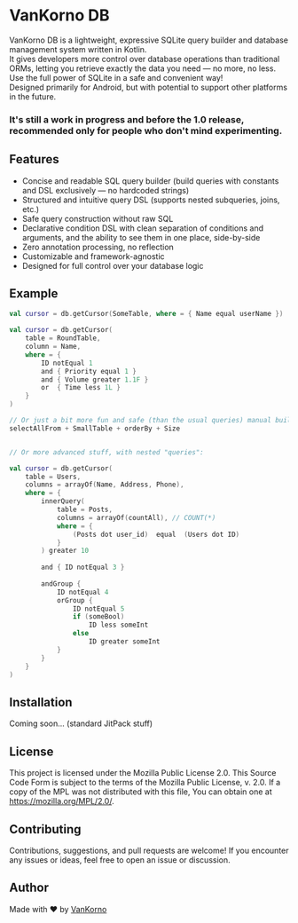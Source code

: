 # VanKorno DB

VanKorno DB is a lightweight, expressive SQLite query builder and database management system written in Kotlin.  
It gives developers more control over database operations than traditional ORMs, letting you retrieve exactly the data you need — no more, no less.  
Use the full power of SQLite in a safe and convenient way!  
Designed primarily for Android, but with potential to support other platforms in the future.

### It's still a work in progress and before the 1.0 release, recommended only for people who don't mind experimenting.


## Features

- Concise and readable SQL query builder (build queries with constants and DSL exclusively — no hardcoded strings)
- Structured and intuitive query DSL (supports nested subqueries, joins, etc.)
- Safe query construction without raw SQL
- Declarative condition DSL with clean separation of conditions and arguments, and the ability to see them in one place, side-by-side
- Zero annotation processing, no reflection
- Customizable and framework-agnostic
- Designed for full control over your database logic


## Example

```kotlin
val cursor = db.getCursor(SomeTable, where = { Name equal userName })

val cursor = db.getCursor(
    table = RoundTable,
    column = Name,
    where = {
        ID notEqual 1
        and { Priority equal 1 }
        and { Volume greater 1.1F }
        or  { Time less 1L }
    }
)

// Or just a bit more fun and safe (than the usual queries) manual building with constants:
selectAllFrom + SmallTable + orderBy + Size


// Or more advanced stuff, with nested "queries":

val cursor = db.getCursor(
    table = Users,
    columns = arrayOf(Name, Address, Phone),
    where = {
        innerQuery(
            table = Posts,
            columns = arrayOf(countAll), // COUNT(*)
            where = {
                (Posts dot user_id)  equal  (Users dot ID)
            }
        ) greater 10
        
        and { ID notEqual 3 }
        
        andGroup {
            ID notEqual 4
            orGroup {
                ID notEqual 5
                if (someBool)
                    ID less someInt
                else
                    ID greater someInt
            }
        }
    }
)
```

## Installation
Coming soon...
(standard JitPack stuff)

## License
This project is licensed under the Mozilla Public License 2.0.
This Source Code Form is subject to the terms of the Mozilla Public License, v. 2.0.
If a copy of the MPL was not distributed with this file, You can obtain one at https://mozilla.org/MPL/2.0/.

## Contributing
Contributions, suggestions, and pull requests are welcome!
If you encounter any issues or ideas, feel free to open an issue or discussion.

## Author
Made with ❤️ by [VanKorno](https://github.com/VanKorno)